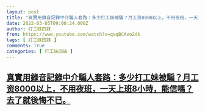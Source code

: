 ```yaml
---
layout: post
title: "真實用錄音記錄中介騙人套路：多少打工妹被騙？月工资8000以上，不用夜班，一天上班8小時，能信嗎？去了就後悔不已。"
date: 2022-03-05T09:00:24.000Z
author: 打工妹四妹
from: https://www.youtube.com/watch?v=qeqBCAvo2dk
tags: [ 打工妹四妹 ]
comments: True
categories: [ 打工妹四妹 ]
---
```

<!--1646470824000-->
[真實用錄音記錄中介騙人套路：多少打工妹被騙？月工资8000以上，不用夜班，一天上班8小時，能信嗎？去了就後悔不已。](https://www.youtube.com/watch?v=qeqBCAvo2dk)
------

<div>

</div>
